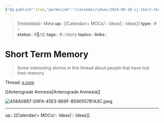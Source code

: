 ```yaml
---
{"dg-publish":true,"permalink":"/calendar/ideas/2024-08-10-ij-short-term-memory/","title":"Short Term Memory"}
---
```


> [!metadata]- Meta
> **up**:: [[Calendar/+ MOCs/💡 Ideas\|💡 Ideas]]
> **type**:: #💡  
> **status**:: #📝/🌞
> **tags**:: #💡/story
> **topics**:: 
> **links**::

# Short Term Memory

> Some interesting stories in this thread about people that have lost their memory

Thread: [x.com](https://x.com/picturesfoider/status/1822072000900124819?s=61&t=gyRX2W0x81b80X8f34EMoQ)

[[Anterograde Amnesia\|Anterograde Amnesia]]

![458A0887-D9FA-45E3-B69F-B590557B1A3C.jpeg](/img/user/Extras/Attachments/458A0887-D9FA-45E3-B69F-B590557B1A3C.jpeg)

---
up:: [[Calendar/+ MOCs/💡 Ideas\|💡 Ideas]]

